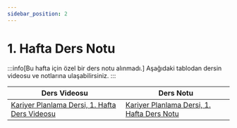 ```yaml
---
sidebar_position: 2
---
```


# 1. Hafta Ders Notu

:::info[Bu hafta için özel bir ders notu alınmadı.]
Aşağıdaki tablodan dersin videosu ve notlarına ulaşabilirsiniz.
:::

<table>
    <thead>
        <tr>
            <th>Ders Videosu</th>
            <th>Ders Notu</th>
        </tr>
    </thead>
    <tbody>
        <tr>
            <td>
                <a href="https://ue.harran.edu.tr/pluginfile.php/1941230/mod_resource/content/1/kariyer%20planlama%20dersi%201.webm" target="_blank">Kariyer Planlama Dersi, 1. Hafta Ders Videosu</a>
            </td>
            <td>
                <a href="https://docs.google.com/presentation/d/1g2DTP-CV0r80GYpCFDQun53AX4dfGER4/edit?usp=sharing&ouid=115882030821992427966&rtpof=true&sd=true" target="_blank">Kariyer Planlama Dersi, 1. Hafta Ders Notu</a>
            </td>
        </tr>
    </tbody>
</table>